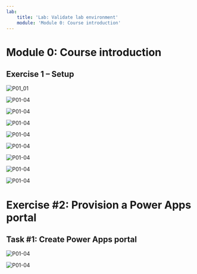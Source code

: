 ```yaml
---
lab:
    title: 'Lab: Validate lab environment'
    module: 'Module 0: Course introduction'
---
```


Module 0: Course introduction
=================================

## Exercise 1 – Setup

![P01_01](images/P01_01.png)

![P01-04](images/P01-02.png)

![P01-04](images/P01-03.png)

![P01-04](images/P01-04.png)

![P01-04](images/P01-05.png)

![P01-04](images/P01-06.png)

![P01-04](images/P01-07.png)

![P01-04](images/P01-08.png)

![P01-04](images/P01-09.png)

# Exercise \#2: Provision a Power Apps portal

## Task \#1: Create Power Apps portal

![P01-04](images/P01-10.png)

![P01-04](images/P01-11.png)
